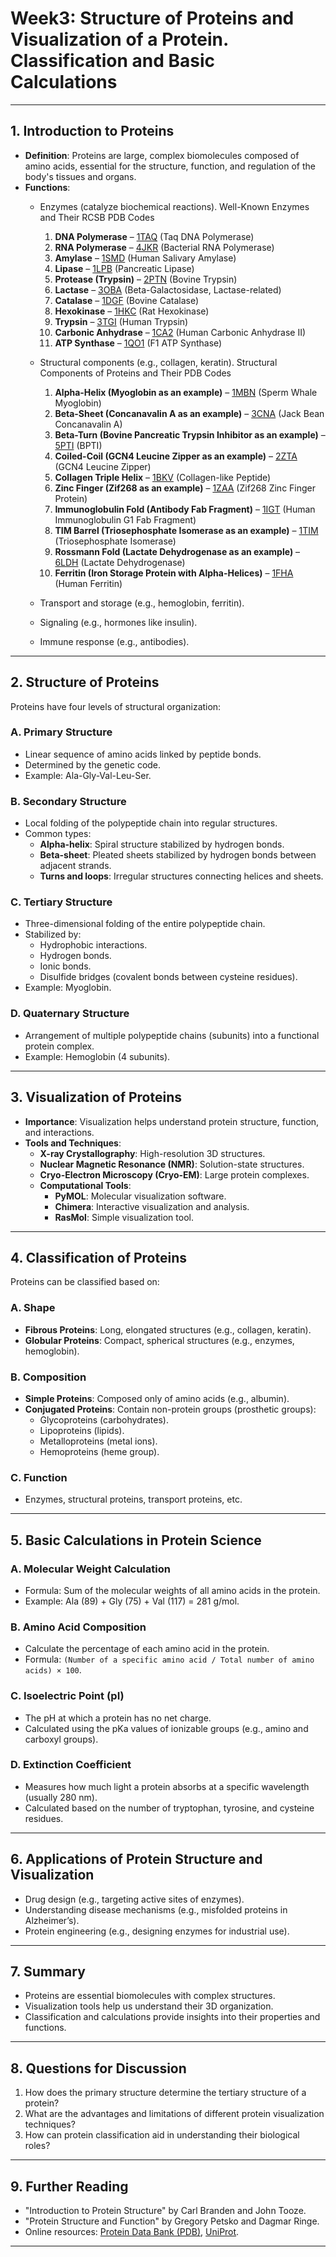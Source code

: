 # Week3: Structure of Proteins and Visualization of a Protein. Classification and Basic Calculations

---

## 1. Introduction to Proteins
- **Definition**: Proteins are large, complex biomolecules composed of amino acids, essential for the structure, function, and regulation of the body's tissues and organs.
- **Functions**:
  - Enzymes (catalyze biochemical reactions).
    Well-Known Enzymes and Their RCSB PDB Codes
    1. **DNA Polymerase** – [1TAQ](https://www.rcsb.org/structure/1TAQ) (Taq DNA Polymerase)
    2. **RNA Polymerase** – [4JKR](https://www.rcsb.org/structure/4JKR) (Bacterial RNA Polymerase)
    3. **Amylase** – [1SMD](https://www.rcsb.org/structure/1SMD) (Human Salivary Amylase)
    4. **Lipase** – [1LPB](https://www.rcsb.org/structure/1LPB) (Pancreatic Lipase)
    5. **Protease (Trypsin)** – [2PTN](https://www.rcsb.org/structure/2PTN) (Bovine Trypsin)
    6. **Lactase** – [3OBA](https://www.rcsb.org/structure/3OBA) (Beta-Galactosidase, Lactase-related)
    7. **Catalase** – [1DGF](https://www.rcsb.org/structure/1DGF) (Bovine Catalase)
    8. **Hexokinase** – [1HKC](https://www.rcsb.org/structure/1HKC) (Rat Hexokinase)
    9. **Trypsin** – [3TGI](https://www.rcsb.org/structure/3TGI) (Human Trypsin)
    10. **Carbonic Anhydrase** – [1CA2](https://www.rcsb.org/structure/1CA2) (Human Carbonic Anhydrase II)
    11. **ATP Synthase** – [1QO1](https://www.rcsb.org/structure/1QO1) (F1 ATP Synthase)

  - Structural components (e.g., collagen, keratin).
    Structural Components of Proteins and Their PDB Codes
    1. **Alpha-Helix (Myoglobin as an example)** – [1MBN](https://www.rcsb.org/structure/1MBN) (Sperm Whale Myoglobin)
    2. **Beta-Sheet (Concanavalin A as an example)** – [3CNA](https://www.rcsb.org/structure/3CNA) (Jack Bean Concanavalin A)
    3. **Beta-Turn (Bovine Pancreatic Trypsin Inhibitor as an example)** – [5PTI](https://www.rcsb.org/structure/5PTI) (BPTI)
    4. **Coiled-Coil (GCN4 Leucine Zipper as an example)** – [2ZTA](https://www.rcsb.org/structure/2ZTA) (GCN4 Leucine Zipper)
    5. **Collagen Triple Helix** – [1BKV](https://www.rcsb.org/structure/1BKV) (Collagen-like Peptide)
    6. **Zinc Finger (Zif268 as an example)** – [1ZAA](https://www.rcsb.org/structure/1ZAA) (Zif268 Zinc Finger Protein)
    7. **Immunoglobulin Fold (Antibody Fab Fragment)** – [1IGT](https://www.rcsb.org/structure/1IGT) (Human Immunoglobulin G1 Fab Fragment)
    8. **TIM Barrel (Triosephosphate Isomerase as an example)** – [1TIM](https://www.rcsb.org/structure/1TIM) (Triosephosphate Isomerase)
    9. **Rossmann Fold (Lactate Dehydrogenase as an example)** – [6LDH](https://www.rcsb.org/structure/6LDH) (Lactate Dehydrogenase)
    10. **Ferritin (Iron Storage Protein with Alpha-Helices)** – [1FHA](https://www.rcsb.org/structure/1FHA) (Human Ferritin)
  - Transport and storage (e.g., hemoglobin, ferritin).
  - Signaling (e.g., hormones like insulin).
  - Immune response (e.g., antibodies).

---

## 2. Structure of Proteins
Proteins have four levels of structural organization:

### A. Primary Structure
- Linear sequence of amino acids linked by peptide bonds.
- Determined by the genetic code.
- Example: Ala-Gly-Val-Leu-Ser.

### B. Secondary Structure
- Local folding of the polypeptide chain into regular structures.
- Common types:
  - **Alpha-helix**: Spiral structure stabilized by hydrogen bonds.
  - **Beta-sheet**: Pleated sheets stabilized by hydrogen bonds between adjacent strands.
  - **Turns and loops**: Irregular structures connecting helices and sheets.

### C. Tertiary Structure
- Three-dimensional folding of the entire polypeptide chain.
- Stabilized by:
  - Hydrophobic interactions.
  - Hydrogen bonds.
  - Ionic bonds.
  - Disulfide bridges (covalent bonds between cysteine residues).
- Example: Myoglobin.

### D. Quaternary Structure
- Arrangement of multiple polypeptide chains (subunits) into a functional protein complex.
- Example: Hemoglobin (4 subunits).

---

## 3. Visualization of Proteins
- **Importance**: Visualization helps understand protein structure, function, and interactions.
- **Tools and Techniques**:
  - **X-ray Crystallography**: High-resolution 3D structures.
  - **Nuclear Magnetic Resonance (NMR)**: Solution-state structures.
  - **Cryo-Electron Microscopy (Cryo-EM)**: Large protein complexes.
  - **Computational Tools**:
    - **PyMOL**: Molecular visualization software.
    - **Chimera**: Interactive visualization and analysis.
    - **RasMol**: Simple visualization tool.

---

## 4. Classification of Proteins
Proteins can be classified based on:

### A. Shape
- **Fibrous Proteins**: Long, elongated structures (e.g., collagen, keratin).
- **Globular Proteins**: Compact, spherical structures (e.g., enzymes, hemoglobin).

### B. Composition
- **Simple Proteins**: Composed only of amino acids (e.g., albumin).
- **Conjugated Proteins**: Contain non-protein groups (prosthetic groups):
  - Glycoproteins (carbohydrates).
  - Lipoproteins (lipids).
  - Metalloproteins (metal ions).
  - Hemoproteins (heme group).

### C. Function
- Enzymes, structural proteins, transport proteins, etc.

---

## 5. Basic Calculations in Protein Science

### A. Molecular Weight Calculation
- Formula: Sum of the molecular weights of all amino acids in the protein.
- Example: Ala (89) + Gly (75) + Val (117) = 281 g/mol.

### B. Amino Acid Composition
- Calculate the percentage of each amino acid in the protein.
- Formula: `(Number of a specific amino acid / Total number of amino acids) × 100`.

### C. Isoelectric Point (pI)
- The pH at which a protein has no net charge.
- Calculated using the pKa values of ionizable groups (e.g., amino and carboxyl groups).

### D. Extinction Coefficient
- Measures how much light a protein absorbs at a specific wavelength (usually 280 nm).
- Calculated based on the number of tryptophan, tyrosine, and cysteine residues.

---

## 6. Applications of Protein Structure and Visualization
- Drug design (e.g., targeting active sites of enzymes).
- Understanding disease mechanisms (e.g., misfolded proteins in Alzheimer’s).
- Protein engineering (e.g., designing enzymes for industrial use).

---

## 7. Summary
- Proteins are essential biomolecules with complex structures.
- Visualization tools help us understand their 3D organization.
- Classification and calculations provide insights into their properties and functions.

---

## 8. Questions for Discussion
1. How does the primary structure determine the tertiary structure of a protein?
2. What are the advantages and limitations of different protein visualization techniques?
3. How can protein classification aid in understanding their biological roles?

---

## 9. Further Reading
- "Introduction to Protein Structure" by Carl Branden and John Tooze.
- "Protein Structure and Function" by Gregory Petsko and Dagmar Ringe.
- Online resources: [Protein Data Bank (PDB)](https://www.rcsb.org/), [UniProt](https://www.uniprot.org/).

---

